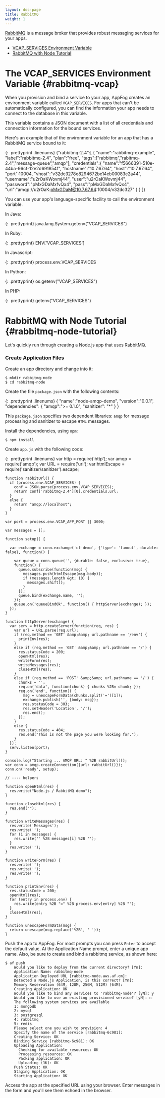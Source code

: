 ```yaml
---
layout: doc-page
title: RabbitMQ
weight: 1
---
```


[RabbitMQ](http://www.rabbitmq.com/) is a message broker that provides robust messaging services for your apps.

* [VCAP\_SERVICES Environment Variable](#rabbitmq-vcap)
* [RabbitMQ with Node Tutorial](#rabbitmq-node-tutorial)

# The VCAP\_SERVICES Environment Variable {#rabbitmq-vcap}

When you provision and bind a service to your app, AppFog creates an environment variable called `VCAP_SERVICES`. For apps that can't be automatically configured, you can find the information your app needs to connect to the database in this variable.

This variable contains a JSON document with a list of all credentials and connection information for the bound services.

Here's an example that of the environment variable for an app that has a RabbitMQ service bound to it:

{: .prettyprint .linenums}
    {"rabbitmq-2.4":[
        {
            "name":"rabbitmq-example",
            "label":"rabbitmq-2.4",
            "plan":"free",
            "tags":["rabbitmq","rabitmq-2.4","message-queue","amqp"],
            "credentials":{
                "name":"f5666391-510e-44ba-96cf-12e2d691854f",
                "hostname":"10.7.67.64",
                "host":"10.7.67.64",
                "port":10004,
                "vhost":"v32dc3278e8294672be14eb00083c2a44",
                "username":"u2rOaKWovmj44",
                "user":"u2rOaKWovmj44",
                "password":"pMxGDaMxfvQx4",
                "pass":"pMxGDaMxfvQx4",
                "url":"amqp://u2rOaK:pMxGDaM@10.7.67.64:10004/v32dc327"
            }
        }
    ]}

You can use your app's language-specific facility to call the environment variable.

In Java:

{: .prettyprint}
    java.lang.System.getenv("VCAP_SERVICES")

In Ruby:

{: .prettyprint}
    ENV['VCAP_SERVICES']

In Javascript:

{: .prettyprint}
    process.env.VCAP_SERVICES

In Python:

{: .prettyprint}
    os.getenv("VCAP_SERVICES")

In PHP:

{: .prettyprint}
    getenv("VCAP_SERVICES")

# RabbitMQ with Node Tutorial {#rabbitmq-node-tutorial}

Let's quickly run through creating a Node.js app that uses RabbitMQ.

### Create Application Files

Create an app directory and change into it:

    $ mkdir rabbitmq-node
    $ cd rabbitmq-node
    
Create the file `package.json` with the following contents:

{: .prettyprint .linenums}
    {
        "name":"node-amqp-demo",
        "version":"0.0.1",
        "dependencies": {
            "amqp":"&gt;= 0.1.0",
            "sanitizer": "*"
        }
    }

This `package.json` specifies two dependent libraries: `amqp` for message processing and sanitizer to escape `HTML` messages.

Install the dependencies, using `npm`:

    $ npm install

Create `app.js` with the following code:

{: .prettyprint .linenums}
    var http = require('http');
    var amqp = require('amqp');
    var URL = require('url');
    var htmlEscape = require('sanitizer/sanitizer').escape;
    
    function rabbitUrl() {
      if (process.env.VCAP_SERVICES) {
        conf = JSON.parse(process.env.VCAP_SERVICES);
        return conf['rabbitmq-2.4'][0].credentials.url;
      }
      else {
        return "amqp://localhost";
      }
    }
    
    var port = process.env.VCAP_APP_PORT || 3000;
    
    var messages = [];
    
    function setup() {
    
      var exchange = conn.exchange('cf-demo', {'type': 'fanout', durable: false}, function() {
    
        var queue = conn.queue('', {durable: false, exclusive: true},
        function() {
          queue.subscribe(function(msg) {
            messages.push(htmlEscape(msg.body));
            if (messages.length &gt; 10) {
              messages.shift();
            }
          });
          queue.bind(exchange.name, '');
        });
        queue.on('queueBindOk', function() { httpServer(exchange); });
      });
    }
    
    function httpServer(exchange) {
      var serv = http.createServer(function(req, res) {
        var url = URL.parse(req.url);
        if (req.method == 'GET' &amp;&amp; url.pathname == '/env') {
          printEnv(res);
        }
        else if (req.method == 'GET' &amp;&amp; url.pathname == '/') {
          res.statusCode = 200;
          openHtml(res);
          writeForm(res);
          writeMessages(res);
          closeHtml(res);
        }
        else if (req.method == 'POST' &amp;&amp; url.pathname == '/') {
          chunks = '';
          req.on('data', function(chunk) { chunks %2B= chunk; });
          req.on('end', function() {
            msg = unescapeFormData(chunks.split('=')[1]);
            exchange.publish('', {body: msg});
            res.statusCode = 303;
            res.setHeader('Location', '/');
            res.end();
          });
        }
        else {
          res.statusCode = 404;
          res.end("This is not the page you were looking for.");
        }
      });
      serv.listen(port);
    }
    
    console.log("Starting ... AMQP URL: " %2B rabbitUrl());
    var conn = amqp.createConnection({url: rabbitUrl()});
    conn.on('ready', setup);
    
    // ---- helpers
    
    function openHtml(res) {
      res.write("Node.js / RabbitMQ demo");
    }
    
    function closeHtml(res) {
      res.end("");
    }
    
    function writeMessages(res) {
      res.write('Messages');
      res.write('');
      for (i in messages) {
        res.write('' %2B messages[i] %2B '');
      }
      res.write('');
    }
    
    function writeForm(res) {
      res.write('');
      res.write('');
      res.write('');
    }
    
    function printEnv(res) {
      res.statusCode = 200;
      openHtml(res);
      for (entry in process.env) {
        res.write(entry %2B "=" %2B process.env[entry] %2B "");
      }
      closeHtml(res);
    }
    
    function unescapeFormData(msg) {
      return unescape(msg.replace('%2B', ' '));
    }

Push the app to AppFog. For most prompts you can press `Enter` to accept the default value. At the Application Name prompt, enter a unique app name. Also, be sure to create and bind a rabbitmq service, as shown here:

    $ af push
        Would you like to deploy from the current directory? [Yn]:
        Application Name: rabbitmq-node
        Application Deployed URL [rabbitmq-node.aws.af.cm]:
        Detected a Node.js Application, is this correct? [Yn]:
        Memory Reservation (64M, 128M, 256M, 512M) [64M]:
        Creating Application: OK
        Would you like to bind any services to 'rabbitmq-node'? [yN]: y
        Would you like to use an existing provisioned service? [yN]: n
        The following system services are available
        1: mongodb
        2: mysql
        3: postgresql
        4: rabbitmq
        5: redis
        Please select one you wish to provision: 4
        Specify the name of the service [rabbitmq-6c981]:
        Creating Service: OK
        Binding Service [rabbitmq-6c981]: OK
        Uploading Application:
          Checking for available resources: OK
          Processing resources: OK
          Packing application: OK
          Uploading (1K): OK
        Push Status: OK
        Staging Application: OK
        Starting Application: OK

Access the app at the specified URL using your browser. Enter messages in the form and you'll see them echoed in the browser.
